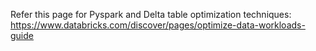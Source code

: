 Refer this page for Pyspark and Delta table optimization techniques: https://www.databricks.com/discover/pages/optimize-data-workloads-guide
